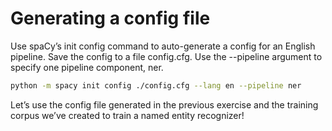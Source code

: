 # Generating a config file

Use spaCy’s init config command to auto-generate a config for an English pipeline.
Save the config to a file config.cfg.
    Use the --pipeline argument to specify one pipeline component, ner.

```bash
python -m spacy init config ./config.cfg --lang en --pipeline ner
```

Let’s use the config file generated in the previous exercise and the training corpus we’ve created to train a named entity recognizer!


